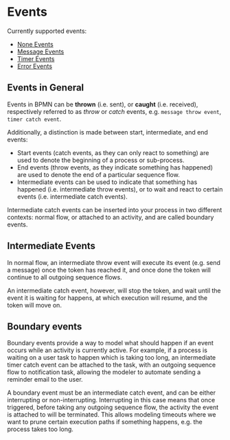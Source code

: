 # Events

Currently supported events:

* [None Events](/bpmn-workflows/none-events/none-events.html)
* [Message Events](/bpmn-workflows/message-events/message-events.html)
* [Timer Events](/bpmn-workflows/timer-events/timer-events.html)
* [Error Events](/bpmn-workflows/error-events/error-events.html)

## Events in General

Events in BPMN can be __thrown__ (i.e. sent), or __caught__ (i.e. received), respectively referred to as *throw* or *catch* events, e.g. `message throw event`, `timer catch event`.

Additionally, a distinction is made between start, intermediate, and end events:

* Start events (catch events, as they can only react to something) are used to denote the beginning of a process or sub-process.
* End events (throw events, as they indicate something has happened) are used to denote the end of a particular sequence flow.
* Intermediate events can be used to indicate that something has happened (i.e. intermediate throw events), or to wait and react to certain events (i.e. intermediate catch events).

Intermediate catch events can be inserted into your process in two different contexts: normal flow, or attached to an activity, and are called boundary events.

## Intermediate Events
In normal flow, an intermediate throw event will execute its event (e.g. send a message) once the token has reached it, and once done the token will continue to all outgoing sequence flows.

An intermediate catch event, however, will stop the token, and wait until the event it is waiting for happens, at which execution will resume, and the token will move on.

## Boundary events

Boundary events provide a way to model what should happen if an event occurs while an activity is currently active. For example, if a process is waiting on a user task to happen which is taking too long, an intermediate timer catch event can be attached to the task, with an outgoing sequence flow to notification task, allowing the modeler to automate sending a reminder email to the user.

A boundary event must be an intermediate catch event, and can be either interrupting or non-interrupting. Interrupting in this case means that once triggered, before taking any outgoing sequence flow, the activity the event is attached to will be terminated. This allows modeling timeouts where we want to prune certain execution paths if something happens, e.g. the process takes too long.
